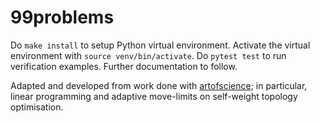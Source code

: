 # 99problems

Do `make install` to setup Python virtual environment. Activate the virtual environment with `source venv/bin/activate`. Do `pytest test` to run verification examples. Further documentation to follow.

Adapted and developed from work done with [artofscience](ArtOfScience); in particular, linear programming and adaptive move-limits on self-weight topology optimisation.
